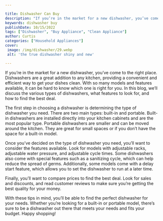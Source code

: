 ```yaml
---

title: Dishwasher Can Buy
description: "If you’re in the market for a new dishwasher, you’ve come to the right place. Dishwashers are a great addition to any kitchen, pro...learn more about it now"
keywords: dishwasher buy
publishDate: 10/15/2022
tags: ["Dishwasher", "Buy Appliance", "Clean Appliance"]
author: Curtis
categories: ["Household Appliances"]
cover: 
 image: /img/dishwasher/29.webp
 alt: 'the true dishwasher shiny and new'

---
```


If you’re in the market for a new dishwasher, you’ve come to the right place. Dishwashers are a great addition to any kitchen, providing a convenient and efficient way to get your dishes clean. With so many models and features available, it can be hard to know which one is right for you. In this blog, we’ll discuss the various types of dishwashers, what features to look for, and how to find the best deal.

The first step in choosing a dishwasher is determining the type of dishwasher you need. There are two main types: built-in and portable. Built-in dishwashers are installed directly into your kitchen cabinets and are the most popular type. Portable dishwashers are smaller and can be moved around the kitchen. They are great for small spaces or if you don’t have the space for a built-in model.

Once you’ve decided on the type of dishwasher you need, you’ll want to consider the features available. Look for models with adjustable racks, adjustable water pressure, and adjustable cycle times. Some dishwashers also come with special features such as a sanitizing cycle, which can help reduce the spread of germs. Additionally, some models come with a delay start feature, which allows you to set the dishwasher to run at a later time.

Finally, you’ll want to compare prices to find the best deal. Look for sales and discounts, and read customer reviews to make sure you’re getting the best quality for your money.

With these tips in mind, you’ll be able to find the perfect dishwasher for your needs. Whether you’re looking for a built-in or portable model, there’s sure to be a dishwasher out there that meets your needs and fits your budget. Happy shopping!
